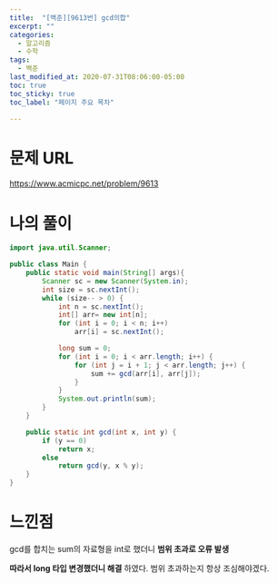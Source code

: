 ```yaml
---
title:  "[백준][9613번] gcd의합"
excerpt: ""
categories:
  - 알고리즘
  - 수학
tags:
  - 백준
last_modified_at: 2020-07-31T08:06:00-05:00
toc: true
toc_sticky: true
toc_label: "페이지 주요 목차"

---
```

# 문제 URL
https://www.acmicpc.net/problem/9613


# 나의 풀이

```java
import java.util.Scanner;

public class Main {
    public static void main(String[] args){
        Scanner sc = new Scanner(System.in);
        int size = sc.nextInt();
        while (size-- > 0) {
            int n = sc.nextInt();
            int[] arr= new int[n];
            for (int i = 0; i < n; i++)
                arr[i] = sc.nextInt();

            long sum = 0;
            for (int i = 0; i < arr.length; i++) {
                for (int j = i + 1; j < arr.length; j++) {
                    sum += gcd(arr[i], arr[j]);
                }
            }
            System.out.println(sum);
        }
    }

    public static int gcd(int x, int y) {
        if (y == 0)
            return x;
        else
            return gcd(y, x % y);
    }
}

```

# 느낀점

gcd를 합치는 sum의 자료형을 int로 했더니
__범위 초과로 오류 발생__

__따라서 long 타입 변경했더니 해결__ 하였다.
범위 초과하는지 항상 조심해야겠다.
